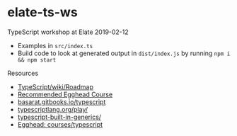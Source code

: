# elate-ts-ws

TypeScript workshop at Elate
2019-02-12

- Examples in `src/index.ts`
- Build code to look at generated output in `dist/index.js` by running `npm i && npm start`

Resources

- [TypeScript/wiki/Roadmap](https://github.com/Microsoft/TypeScript/wiki/Roadmap)
- [Recommended Egghead Course](https://egghead.io/courses/advanced-static-types-in-typescript)
- [basarat.gitbooks.io/typescript](https://basarat.gitbooks.io/typescript/content/docs/getting-started.html)
- [typescriptlang.org/play/](https://www.typescriptlang.org/play/)
- [typescript-built-in-generics/](https://fettblog.eu/typescript-built-in-generics/)
- [Egghead: courses/typescript](https://egghead.io/browse/languages/typescript)